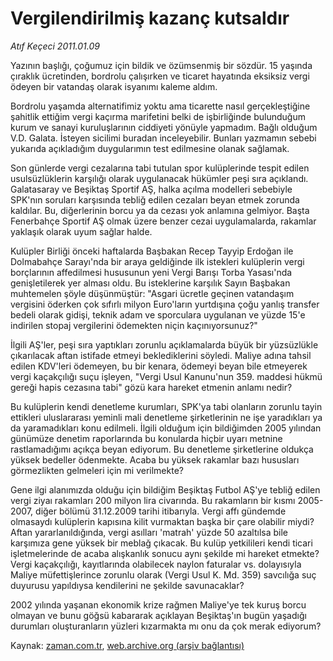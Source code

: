 # Vergilendirilmiş kazanç kutsaldır

*Atıf Keçeci 2011.01.09*

<td class="columnist-detail">
<p>Yazının başlığı, çoğumuz için bildik ve özümsenmiş bir sözdür. 15 yaşında çıraklık ücretinden, bordrolu çalışırken ve ticaret hayatında eksiksiz  vergi ödeyen bir vatandaş olarak isyanımı kaleme aldım.</p>
<p>
<div id="haberMetinDiv">
<p>Bordrolu yaşamda alternatifimiz yoktu ama ticarette nasıl gerçekleştiğine şahitlik ettiğim vergi kaçırma marifetini belki de işbirliğinde bulunduğum kurum ve sanayi kuruluşlarının ciddiyeti yönüyle yapmadım. Bağlı olduğum V.D. Galata. İsteyen sicilimi buradan inceleyebilir. Bunları yazmamın sebebi yukarıda açıkladığım duygularımın test edilmesine olanak sağlamak.
<p> Son günlerde vergi cezalarına tabi tutulan spor kulüplerinde tespit edilen usulsüzlüklerin karşılığı olarak uygulanacak hükümler peşi sıra açıklandı. Galatasaray ve Beşiktaş Sportif AŞ, halka açılma modelleri sebebiyle SPK'nın soruları karşısında tebliğ edilen cezaları beyan etmek zorunda kaldılar. Bu, diğerlerinin borcu ya da cezası yok anlamına gelmiyor. Başta Fenerbahçe Sportif AŞ olmak üzere benzer cezai uygulamalarda, rakamlar yaklaşık olarak uyum sağlar halde.
<p> Kulüpler Birliği önceki haftalarda Başbakan Recep Tayyip Erdoğan ile Dolmabahçe Sarayı'nda bir araya geldiğinde ilk istekleri kulüplerin vergi borçlarının affedilmesi hususunun yeni Vergi Barışı Torba Yasası'nda genişletilerek yer alması oldu. Bu isteklerine karşılık Sayın Başbakan muhtemelen şöyle düşünmüştür: "Asgari ücretle geçinen vatandaşım vergisini öderken çok sıfırlı milyon Euro'ların yurtdışına çoğu yanlış transfer bedeli olarak gidişi, teknik adam ve sporculara uygulanan ve yüzde 15'e indirilen stopaj vergilerini ödemekten niçin kaçınıyorsunuz?"
<p> İlgili AŞ'ler, peşi sıra yaptıkları zorunlu açıklamalarda büyük bir yüzsüzlükle çıkarılacak aftan istifade etmeyi beklediklerini söyledi. Maliye adına tahsil edilen KDV'leri ödemeyen, bu bir kenara, ödemeyi beyan bile etmeyerek vergi kaçakçılığı suçu işleyen, "Vergi Usul Kanunu'nun 359. maddesi hükmü gereği hapis cezasına tabi" gözü kara hareket etmenin anlamı nedir?
<p> Bu kulüplerin kendi denetleme kurumları, SPK'ya tabi olanların zorunlu tayin ettikleri uluslararası yeminli mali denetleme şirketlerinin ne işe yaradıkları ya da yaramadıkları konu edilmeli. İlgili olduğum için bildiğimden 2005 yılından günümüze denetim raporlarında bu konularda hiçbir uyarı metnine rastlamadığımı açıkça beyan ediyorum. Bu denetleme şirketlerine oldukça yüksek bedeller ödenmekte. Acaba bu yüksek rakamlar bazı hususları görmezlikten gelmeleri için mi verilmekte?
<p> Gene ilgi alanımızda olduğu için bildiğim Beşiktaş Futbol AŞ'ye tebliğ edilen vergi ziyaı rakamları 200 milyon lira civarında. Bu rakamların bir kısmı 2005-2007, diğer bölümü 31.12.2009 tarihi itibarıyla. Vergi affı gündemde olmasaydı kulüplerin kapısına kilit vurmaktan başka bir çare olabilir miydi? Aftan yararlanıldığında, vergi asılları 'matrah' yüzde 50 azaltılsa bile karşımıza gene yüksek bir meblağ çıkacak. Bu kulüp yetkilileri kendi ticari işletmelerinde de acaba alışkanlık sonucu aynı şekilde mi hareket etmekte? Vergi kaçakçılığı, kayıtlarında olabilecek naylon faturalar vs. dolayısıyla Maliye müfettişlerince zorunlu olarak (Vergi Usul K. Md. 359) savcılığa suç duyurusu yapıldıysa kendilerini ne şekilde savunacaklar?
<p> 2002 yılında yaşanan ekonomik krize rağmen Maliye'ye tek kuruş borcu olmayan ve bunu göğsü kabararak açıklayan Beşiktaş'ın bugün yaşadığı durumları oluşturanların yüzleri kızarmakta mı onu da çok merak ediyorum? 
<p></p></p></p></p></p></p></p></p></div>
</p>
<a href="http://web.archive.org/web/20110109213141/mailto:a.kececi@zaman.com.tr">
</a></td>

Kaynak: [zaman.com.tr](http://zaman.com.tr/yazar.do?yazino=1076270), [web.archive.org (arşiv bağlantısı)](http://web.archive.org/web/20110109213141/http://www.zaman.com.tr:80/yazar.do?yazino=1076270)
